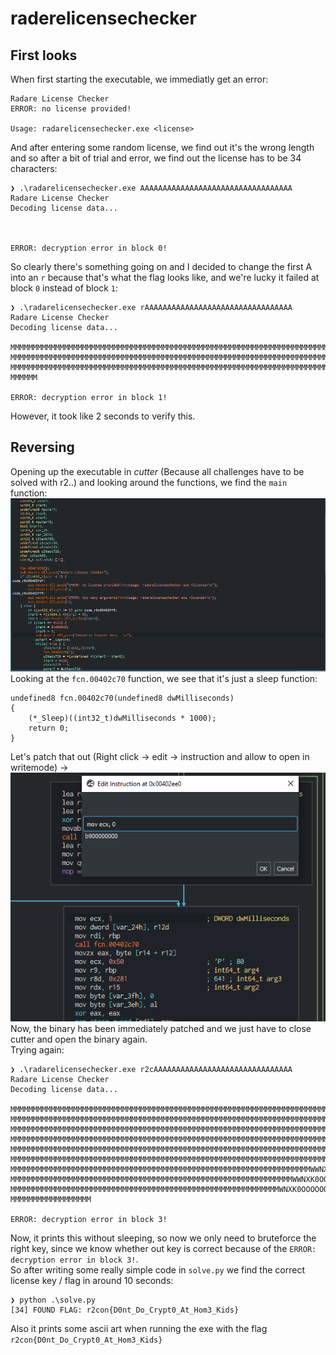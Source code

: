 # raderelicensechecker

## First looks
When first starting the executable, we immediatly get an error:
```
Radare License Checker
ERROR: no license provided!

Usage: radarelicensechecker.exe <license>
```
And after entering some random license, we find out it's the wrong length and so after a bit of trial and error, we find out the license has to be 34 characters:
```
❯ .\radarelicensechecker.exe AAAAAAAAAAAAAAAAAAAAAAAAAAAAAAAAAA
Radare License Checker
Decoding license data...



ERROR: decryption error in block 0!
```
So clearly there's something going on and I decided to change the first A into an `r` because that's what the flag looks like, and we're lucky it failed at block `0` instead of block `1`:
```
❯ .\radarelicensechecker.exe rAAAAAAAAAAAAAAAAAAAAAAAAAAAAAAAAA
Radare License Checker
Decoding license data...

MMMMMMMMMMMMMMMMMMMMMMMMMMMMMMMMMMMMMMMMMMMMMMMMMMMMMMMMMMMMMMMMMMMMMMMMMMMMMMMMMMMMMMMMMMMMMMMMWWNNNNNNNNWWWMMMMMMMMMMMMMMMMMMMMMMMMMMMMMMMMMMMMMMMMMMMMMMMMMMMMMMMMMMMMMMMMMMMMMMMMMMMMMMMMMMMMMMMMMMM
MMMMMMMMMMMMMMMMMMMMMMMMMMMMMMMMMMMMMMMMMMMMMMMMMMMMMMMMMMMMMMMMMMMMMMMMMMMMMMMMMMMMMMMMMMMMMMWNXXXXXXXXXXXXXNWMMMMMMMMMMMMMMMMMMMMMMMMMMMMMMMMMMMMMMMMMMMMMMMMMMMMMMMMMMMMMMMMMMMMMMMMMMMMMMMMMMMMMMMMM
MMMMMMMMMMMMMMMMMMMMMMMMMMMMMMMMMMMMMMMMMMMMMMMMMMMMMMMMMMMMMMMMMMMMMMMMMMMMMMMMMMMMMMMMMMMMMWNXXXXXXXXXXXXXXXNWMMMMMMMMMMMMMMMMMMMMMMMMMMMMMMMMMMMMMMMMMMMMMMMMMMMMMMMMMMMMMMMMMMMMMMMMMMMMMMMMMMMMMMMM
MMMMMM

ERROR: decryption error in block 1!
```
However, it took like 2 seconds to verify this.

## Reversing
Opening up the executable in *cutter* (Because all challenges have to be solved with r2..) and looking around the functions, we find the `main` function:  
![](./1.png) 
Looking at the `fcn.00402c70` function, we see that it's just a sleep function:
```
undefined8 fcn.00402c70(undefined8 dwMilliseconds)
{
    (*_Sleep)((int32_t)dwMilliseconds * 1000);
    return 0;
}
```
Let's patch that out (Right click -> edit -> instruction and allow to open in writemode) ->  
![](./2.png) 
Now, the binary has been immediately patched and we just have to close cutter and open the binary again.  
Trying again:
```
❯ .\radarelicensechecker.exe r2cAAAAAAAAAAAAAAAAAAAAAAAAAAAAAAA
Radare License Checker
Decoding license data...

MMMMMMMMMMMMMMMMMMMMMMMMMMMMMMMMMMMMMMMMMMMMMMMMMMMMMMMMMMMMMMMMMMMMMMMMMMMMMMMMMMMMMMMMMMMMMMMMWWNNNNNNNNWWWMMMMMMMMMMMMMMMMMMMMMMMMMMMMMMMMMMMMMMMMMMMMMMMMMMMMMMMMMMMMMMMMMMMMMMMMMMMMMMMMMMMMMMMMMMM
MMMMMMMMMMMMMMMMMMMMMMMMMMMMMMMMMMMMMMMMMMMMMMMMMMMMMMMMMMMMMMMMMMMMMMMMMMMMMMMMMMMMMMMMMMMMMMWNXXXXXXXXXXXXXNWMMMMMMMMMMMMMMMMMMMMMMMMMMMMMMMMMMMMMMMMMMMMMMMMMMMMMMMMMMMMMMMMMMMMMMMMMMMMMMMMMMMMMMMMM
MMMMMMMMMMMMMMMMMMMMMMMMMMMMMMMMMMMMMMMMMMMMMMMMMMMMMMMMMMMMMMMMMMMMMMMMMMMMMMMMMMMMMMMMMMMMMWNXXXXXXXXXXXXXXXNWMMMMMMMMMMMMMMMMMMMMMMMMMMMMMMMMMMMMMMMMMMMMMMMMMMMMMMMMMMMMMMMMMMMMMMMMMMMMMMMMMMMMMMMM
MMMMMMMMMMMMMMMMMMMMMMMMMMMMMMMMMMMMMMMMMMMMMMMMMMMMMMMMMMMMMMMMMMMMMMMMMMMMMMMMMMMMMMMMMMMMWNXXXXKKKKKKKKKXXXXNWMMMMMMMMMMMMMMMMMMMMMMMMMMMMMMMMMMMMMMMMMMMMMMMMMMMMMMMMMMMMMMMMMMMMMMMMMMMMMMMMMMMMMMM
MMMMMMMMMMMMMMMMMMMMMMMMMMMMMMMMMMMMMMMMMMMMMMMMMMMMMMMMMMMMMMMMMMMMMMMMMMMMMWWWNNNNXXXXKKKKK00000OOOOOOOOO0000KKXXNNWWWMMMMMMMMMMMMMMMMMMMMMMMMMMMMMMMMMMMMMMMMMMMMMMMMMMMMMMMMMMMMMMMMMMMMMMMMMMMMMMMM
MMMMMMMMMMMMMMMMMMMMMMMMMMMMMMMMMMMMMMMMMMMMMMMMMMMMMMMMMMMMMMMMMMMMMMMWWNXXKK000OOOOOOOOOOOOOOOOOOOOOOOOOOOOOOOOOOOO00KKXXNWWMMMMMMMMMMMMMMMMMMMMMMMMMMMMMMMMMMMMMMMMMMMMMMMMMMMMMMMMMMMMMMMMMMMMMMMMMM
MMMMMMMMMMMMMMMMMMMMMMMMMMMMMMMMMMMMMMMMMMMMMMMMMMMMMMMMMMMMMMMMMMMWWNXK00OOOOOOOOOOOOOOOOOOOOOOOOOOOOOOOOOOOOOOOOOOOOOOOOOO00KXNWWMMMMMMMMMMMMMMMMMMMMMMMMMMMMMMMMMMMMMMMMMMMMMMMMMMMMMMMMMMMMMMMMMMMMM
MMMMMMMMMMMMMMMMMMMMMMMMMMMMMMMMMMMMMMMMMMMMMMMMMMMMMMMMMMMMMMMWWNXK0OOOOOOOOOOOOOOOOOOOOOOOOOOOOOOOOOOOOOOOOOOOOOOOOOOOOOOOOOOOO00KNNWMMMMMMMMMMMMMMMMMMMMMMMMMMMMMMMMMMMMMMMMMMMMMMMMMMMMMMMMMMMMMMMMM
MMMMMMMMMMMMMMMMMMMMMMMMMMMMMMMMMMMMMMMMMMMMMMMMMMMMMMMMMMMMWNXK0OOOOOOOOOOOOOOOOOOOOOOOOOOOOOOOOOOOOOOOOOOOOOOOOOOOOOOOOOOOOOOOOOOOO0KXNWMMMMMMMMMMMMMMMMMMMMMMMMMMMMMMMMMMMMMMMMMMMMMMMMMMMMMMMMMMMMMM
MMMMMMMMMMMMMMMMMM

ERROR: decryption error in block 3!
```
Now, it prints this without sleeping, so now we only need to bruteforce the right key, since we know whether out key is correct because of the `ERROR: decryption error in block 3!`.  
So after writing some really simple code in `solve.py` we find the correct license key / flag in around 10 seconds:
```
❯ python .\solve.py
[34] FOUND FLAG: r2con{D0nt_Do_Crypt0_At_Hom3_Kids}
```
Also it prints some ascii art when running the exe with the flag  
`r2con{D0nt_Do_Crypt0_At_Hom3_Kids}`